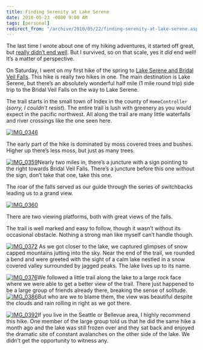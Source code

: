 ```yaml
---
title: Finding Serenity at Lake Serene
date: 2010-05-23 -0800 9:00 AM
tags: [personal]
redirect_from: "/archive/2010/05/22/finding-serenity-at-lake-serene.aspx/"
---
```


The last time I wrote about one of my hiking adventures, it started off
great, but [really didn’t end
well](https://haacked.com/archive/2009/05/24/panic-mt-si.aspx "Fright on Mt Si").
But I survived, so on that scale, yes it *did* end well! It’s a matter
of perspective.

On Saturday, I went on my first hike of the spring to [Lake Serene and
Bridal Veil
Falls](http://www.wta.org/go-hiking/hikes/lake-serene "Lake Serene and Bridal Veil Falls on Washington Trails Association Website").
This hike is really two hikes in one. The main destination is Lake
Serene, but there’s an absolutely wonderful half mile (1 mile round
trip) side trip to the Bridal Veil Falls on the way to Lake Serene.

The trail starts in the small town of Index in the county of
`HomeController` (*sorry, I couldn’t resist*). The entire trail is lush
with greenery as you would expect in the pacific northwest. All along
the trail are many little waterfalls and river crossings like the one
seen here.

[![IMG\_0346](https://haacked.com/images/haacked_com/WindowsLiveWriter/FindingSerenityatLakeSerene_12403/IMG_0346_thumb.jpg "IMG_0346")](https://haacked.com/images/haacked_com/WindowsLiveWriter/FindingSerenityatLakeSerene_12403/IMG_0346.jpg)

The early part of the hike is dominated by moss covered trees and
bushes. Higher up there’s less moss, but just as many trees.

[![IMG\_0359](https://haacked.com/images/haacked_com/WindowsLiveWriter/FindingSerenityatLakeSerene_12403/IMG_0359_thumb.jpg "IMG_0359")](https://haacked.com/images/haacked_com/WindowsLiveWriter/FindingSerenityatLakeSerene_12403/IMG_0359.jpg)Nearly
two miles in, there’s a juncture with a sign pointing to the right
towards Bridal Veil Falls. There’s a juncture before this one without
the sign, don’t take that one, take this one.

The roar of the falls served as our guide through the series of
switchbacks leading us to a grand view.

[![IMG\_0360](https://haacked.com/images/haacked_com/WindowsLiveWriter/FindingSerenityatLakeSerene_12403/IMG_0360_thumb.jpg "IMG_0360")](https://haacked.com/images/haacked_com/WindowsLiveWriter/FindingSerenityatLakeSerene_12403/IMG_0360.jpg)

There are two viewing platforms, both with great views of the falls.

The trail is well marked and easy to follow, though it wasn’t without
its occasional obstacle. Nothing a strong man like myself can’t handle
though.

[![IMG\_0372](https://haacked.com/images/haacked_com/WindowsLiveWriter/FindingSerenityatLakeSerene_12403/IMG_0372_thumb.jpg "IMG_0372")](https://haacked.com/images/haacked_com/WindowsLiveWriter/FindingSerenityatLakeSerene_12403/IMG_0372.jpg)
As we got closer to the lake, we captured glimpses of snow capped
mountains jutting into the sky. Near the end of the trail, we rounded a
bend and were greeted with the sight of a calm lake nestled in a snow
covered valley surrounded by jagged peaks. The lake lives up to its
name.

[![IMG\_0376](https://haacked.com/images/haacked_com/WindowsLiveWriter/FindingSerenityatLakeSerene_12403/IMG_0376_thumb.jpg "IMG_0376")](https://haacked.com/images/haacked_com/WindowsLiveWriter/FindingSerenityatLakeSerene_12403/IMG_0376.jpg)We
followed a little trail along the lake to a large rock face where we
were able to get a better view of the trail. There just happened to be a
large group of friends already there, breaking the sense of solitude.
[![IMG\_0386](https://haacked.com/images/haacked_com/WindowsLiveWriter/FindingSerenityatLakeSerene_12403/IMG_0386_thumb.jpg "IMG_0386")](https://haacked.com/images/haacked_com/WindowsLiveWriter/FindingSerenityatLakeSerene_12403/IMG_0386.jpg)But
who are we to blame them, the view was beautiful despite the clouds and
rain rolling in right as we got there.

[![IMG\_0392](https://haacked.com/images/haacked_com/WindowsLiveWriter/FindingSerenityatLakeSerene_12403/IMG_0392_thumb.jpg "IMG_0392")](https://haacked.com/images/haacked_com/WindowsLiveWriter/FindingSerenityatLakeSerene_12403/IMG_0392.jpg)If
you live in the Seattle or Bellevue area, I highly recommend this hike.
One member of the large group told us that he did the same hike a month
ago and the lake was still frozen over and they sat back and enjoyed the
dramatic site of constant avalanches on the other side of the lake. We
didn’t get the opportunity to witness any.

